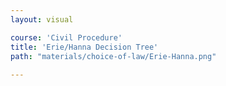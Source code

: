 ```yaml
---
layout: visual

course: 'Civil Procedure'
title: 'Erie/Hanna Decision Tree'
path: "materials/choice-of-law/Erie-Hanna.png"
  
---
```

